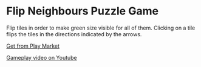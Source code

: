 # Flip Neighbours Puzzle Game
Flip tiles in order to make green size visible for all of them. Clicking on a tile flips the tiles in the directions indicated by the arrows.

[Get from Play Market](https://play.google.com/store/apps/details?id=com.github.ssnikolaevich.flipgame)

[Gameplay video on Youtube](https://www.youtube.com/watch?v=S5PZ6CndqrU)
